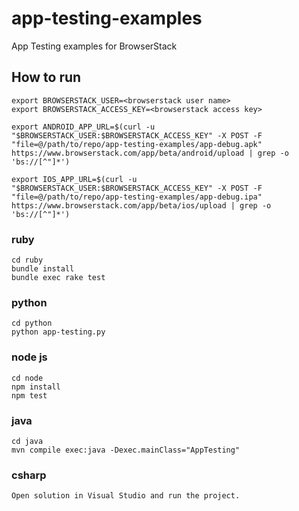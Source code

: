 # app-testing-examples
App Testing examples for BrowserStack

## How to run
```
export BROWSERSTACK_USER=<browserstack user name>
export BROWSERSTACK_ACCESS_KEY=<browserstack access key>

export ANDROID_APP_URL=$(curl -u "$BROWSERSTACK_USER:$BROWSERSTACK_ACCESS_KEY" -X POST -F "file=@/path/to/repo/app-testing-examples/app-debug.apk" https://www.browserstack.com/app/beta/android/upload | grep -o 'bs://[^"]*')

export IOS_APP_URL=$(curl -u "$BROWSERSTACK_USER:$BROWSERSTACK_ACCESS_KEY" -X POST -F "file=@/path/to/repo/app-testing-examples/app-debug.ipa" https://www.browserstack.com/app/beta/ios/upload | grep -o 'bs://[^"]*')
```

### ruby
```
cd ruby
bundle install
bundle exec rake test
```
### python
```
cd python
python app-testing.py
```
### node js
```
cd node
npm install
npm test
```
### java
```
cd java
mvn compile exec:java -Dexec.mainClass="AppTesting"
```
### csharp
```
Open solution in Visual Studio and run the project.
```

